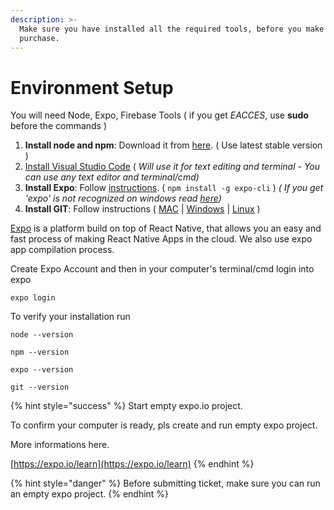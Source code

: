 ```yaml
---
description: >-
  Make sure you have installed all the required tools, before you make a
  purchase.
---
```


# Environment Setup



You will need Node, Expo, Firebase Tools \( if you get _EACCES_, use **sudo** before the commands \)

1. **Install node and npm**: Download it from [here](https://nodejs.org/en/). \( Use latest stable version \)
2. [Install Visual Studio Code](https://code.visualstudio.com/)  \( _Will use it for text editing and terminal - You can use any text editor and terminal/cmd\)_
3. **Install Expo**: Follow [instructions](https://docs.expo.io/versions/v35.0.0/get-started/installation/). \( `npm install -g expo-cli` \)  _\( If you get 'expo' is not recognized on windows read_ [_here_](https://stackoverflow.com/a/55196790)_\)_ 
4. **Install GIT**: Follow instructions \( [MAC](https://www.atlassian.com/git/tutorials/install-git) \| [Windows](https://www.atlassian.com/git/tutorials/install-git#windows) \| [Linux](https://www.atlassian.com/git/tutorials/install-git#linux) \)

[Expo](http://expo.io/) is a platform build on top of React Native, that allows you an easy and fast process of making React Native Apps in the cloud. We also use expo app compilation process. 

Create Expo Account and then in your computer's terminal/cmd login into expo

```text
expo login
```



To verify your installation run

```text
node --version

npm --version

expo --version

git --version
```

{% hint style="success" %}
Start empty expo.io project. 

To confirm your computer is ready, pls create and run empty expo project. 

More informations here.   
  
[https://expo.io/learn](https://expo.io/learn)
{% endhint %}

{% hint style="danger" %}
Before submitting ticket, make sure you can run an empty expo project.
{% endhint %}

